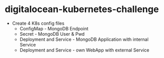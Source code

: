 # digitalocean-kubernetes-challenge

* Create 4 K8s config files
    * ConfigMap - MongoDB Endpoint
    * Secret - MongoDB User & Pwd
    * Deployment and Service - MongoDB Application with internal Service
    * Deployment and Service - own WebApp with external Service
